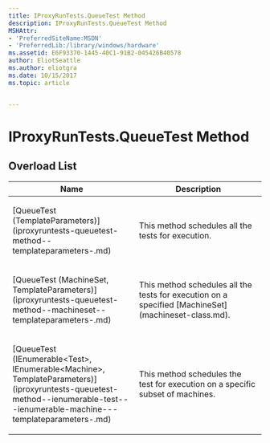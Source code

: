 ```yaml
---
title: IProxyRunTests.QueueTest Method
description: IProxyRunTests.QueueTest Method
MSHAttr:
- 'PreferredSiteName:MSDN'
- 'PreferredLib:/library/windows/hardware'
ms.assetid: E6F93370-1445-40C1-91B2-045426B40578
author: EliotSeattle
ms.author: eliotgra
ms.date: 10/15/2017
ms.topic: article


---
```


# IProxyRunTests.QueueTest Method


## <span id="Overload_List"></span><span id="overload_list"></span><span id="OVERLOAD_LIST"></span>Overload List


<table>
<colgroup>
<col width="50%" />
<col width="50%" />
</colgroup>
<thead>
<tr class="header">
<th>Name</th>
<th>Description</th>
</tr>
</thead>
<tbody>
<tr class="odd">
<td><p>[QueueTest (TemplateParameters)](iproxyruntests-queuetest-method--templateparameters-.md)</p></td>
<td><p>This method schedules all the tests for execution.</p></td>
</tr>
<tr class="even">
<td><p>[QueueTest (MachineSet, TemplateParameters)](iproxyruntests-queuetest-method--machineset--templateparameters-.md)</p></td>
<td><p>This method schedules all the tests for execution on a specified [MachineSet](machineset-class.md).</p></td>
</tr>
<tr class="odd">
<td><p>[QueueTest (IEnumerable&lt;Test&gt;, IEnumerable&lt;Machine&gt;, TemplateParameters)](iproxyruntests-queuetest-method--ienumerable-test---ienumerable-machine---templateparameters-.md)</p></td>
<td><p>This method schedules the test for execution on a specific subset of machines.</p></td>
</tr>
</tbody>
</table>

 

 

 






